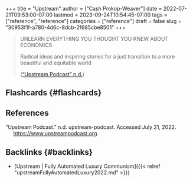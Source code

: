 +++
title = "Upstream"
author = ["Cash Prokop-Weaver"]
date = 2022-07-21T09:53:00-07:00
lastmod = 2023-09-24T10:54:45-07:00
tags = ["reference", "reference"]
categories = ["reference"]
draft = false
slug = "30953f1f-a780-4d6c-8dcb-2f685cbe8501"
+++

> UNLEARN EVERYTHING YOU THOUGHT YOU KNEW ABOUT ECONOMICS
>
> Radical ideas and inspiring stories for a just transition
> to a more beautiful and equitable world
>
> (<a href="#citeproc_bib_item_1">“Upstream Podcast” n.d.</a>)


## Flashcards {#flashcards}

## References

<style>.csl-entry{text-indent: -1.5em; margin-left: 1.5em;}</style><div class="csl-bib-body">
  <div class="csl-entry"><a id="citeproc_bib_item_1"></a>“Upstream Podcast.” n.d. upstream-podcast. Accessed July 21, 2022. <a href="https://www.upstreampodcast.org">https://www.upstreampodcast.org</a>.</div>
</div>


## Backlinks {#backlinks}

-   [Upstream | Fully Automated Luxury Communism]({{< relref "upstreamFullyAutomatedLuxury2022.md" >}})
